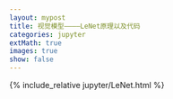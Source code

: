 ```yaml
---
layout: mypost
title: 视觉模型————LeNet原理以及代码
categories: jupyter
extMath: true
images: true
show: false
---
```


{% include_relative jupyter/LeNet.html %}